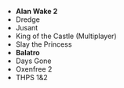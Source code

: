 *   **Alan Wake 2**
*   Dredge
*   Jusant
*   King of the Castle (Multiplayer)
*   Slay the Princess
*   **Balatro**
*   Days Gone
*   Oxenfree 2
*   THPS 1&2